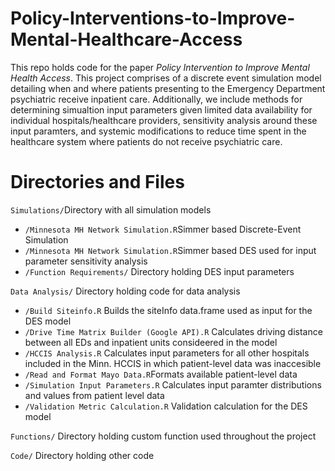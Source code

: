 # Policy-Interventions-to-Improve-Mental-Healthcare-Access

This repo holds code for the paper *Policy Intervention to Improve Mental Health Access*. This project comprises of a discrete event simulation model detailing when and where patients presenting to the Emergency Department psychiatric receive inpatient care. Additionally, we include methods for determining simualtion input parameters given limited data availability for individual hospitals/healthcare providers, sensitivity analysis around these input paramters, and systemic modifications to reduce time spent in the healthcare system where patients do not receive psychiatric care.

# Directories and Files
`Simulations/`Directory with all simulation models
- `/Minnesota MH Network Simulation.R`Simmer based Discrete-Event Simulation 
- `/Minnesota MH Network Simulation.R`Simmer based DES used for input parameter sensitivity analysis
- `/Function Requirements/` Directory holding DES input parameters

`Data Analysis/` Directory holding code for data analysis
- `/Build Siteinfo.R` Builds the siteInfo data.frame used as input for the DES model
- `/Drive Time Matrix Builder (Google API).R` Calculates driving distance between all EDs and inpatient units consideered in the model
- `/HCCIS Analysis.R` Calculates input parameters for all other hospitals included in the Minn. HCCIS in which patient-level data was inaccesible
- `/Read and Format Mayo Data.R`Formats available patient-level data
- `/Simulation Input Parameters.R` Calculates input paramter distributions and values from patient level data
- `/Validation Metric Calculation.R` Validation calculation for the DES model

`Functions/` Directory holding custom function used throughout the project

`Code/` Directory holding other code
